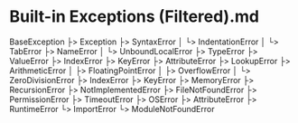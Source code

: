 # Built-in Exceptions (Filtered).md

BaseException
 ├> Exception
    ├> SyntaxError
    │  └> IndentationError
    │     └> TabError
    ├> NameError
    │  └> UnboundLocalError
    ├> TypeError
    ├> ValueError
    ├> IndexError
    ├> KeyError
    ├> AttributeError
    ├> LookupError
    ├> ArithmeticError
    │  ├> FloatingPointError
    │  ├> OverflowError
    │  └> ZeroDivisionError
    ├> IndexError
    ├> KeyError
    ├> MemoryError
    ├> RecursionError
    ├> NotImplementedError
    ├> FileNotFoundError
    ├> PermissionError
    ├> TimeoutError
    ├> OSError
    ├> AttributeError
    ├> RuntimeError
    └> ImportError
        └> ModuleNotFoundError
